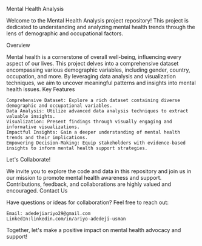Mental Health Analysis

Welcome to the Mental Health Analysis project repository! This project is dedicated to understanding and analyzing mental health trends through the lens of demographic and occupational factors.


Overview

Mental health is a cornerstone of overall well-being, influencing every aspect of our lives. This project delves into a comprehensive dataset encompassing various demographic variables, including gender, country, occupation, and more. By leveraging data analysis and visualization techniques, we aim to uncover meaningful patterns and insights into mental health issues.
Key Features

    Comprehensive Dataset: Explore a rich dataset containing diverse demographic and occupational variables.
    Data Analysis: Utilize advanced data analysis techniques to extract valuable insights.
    Visualization: Present findings through visually engaging and informative visualizations.
    Impactful Insights: Gain a deeper understanding of mental health trends and their implications.
    Empowering Decision-Making: Equip stakeholders with evidence-based insights to inform mental health support strategies.
    

Let's Collaborate!

We invite you to explore the code and data in this repository and join us in our mission to promote mental health awareness and support. Contributions, feedback, and collaborations are highly valued and encouraged.
Contact Us

Have questions or ideas for collaboration? Feel free to reach out:

    Email: adedejiariyo29@gmail.com
    LinkedIn:linkedin.com/in/ariyo-adedeji-usman

Together, let's make a positive impact on mental health advocacy and support!
